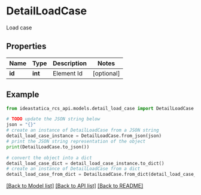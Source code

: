 # DetailLoadCase

Load case

## Properties

Name | Type | Description | Notes
------------ | ------------- | ------------- | -------------
**id** | **int** | Element Id | [optional] 

## Example

```python
from ideastatica_rcs_api.models.detail_load_case import DetailLoadCase

# TODO update the JSON string below
json = "{}"
# create an instance of DetailLoadCase from a JSON string
detail_load_case_instance = DetailLoadCase.from_json(json)
# print the JSON string representation of the object
print(DetailLoadCase.to_json())

# convert the object into a dict
detail_load_case_dict = detail_load_case_instance.to_dict()
# create an instance of DetailLoadCase from a dict
detail_load_case_from_dict = DetailLoadCase.from_dict(detail_load_case_dict)
```
[[Back to Model list]](../README.md#documentation-for-models) [[Back to API list]](../README.md#documentation-for-api-endpoints) [[Back to README]](../README.md)


